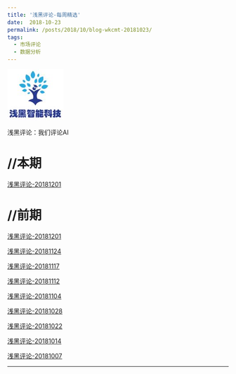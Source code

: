 ```yaml
---
title: '浅黑评论-每周精选'
date:  2018-10-23
permalink: /posts/2018/10/blog-wkcmt-20181023/
tags:
  - 市场评论 
  - 数据分析
---
```

![alt text](/images/site-logo.png "Logo1") 


浅黑评论：我们评论AI




//本期
===
 [浅黑评论-20181201](/report/wkcmt-20181207.html) 
 
 

//前期
===
 [浅黑评论-20181201](/report/wkcmt-20181201.html) 

 [浅黑评论-20181124](/report/wkcmt-20181124.html) 

 [浅黑评论-20181117](/report/wkcmt-20181117.html) 

 [浅黑评论-20181112](/report/wkcmt-20181112.html) 
  
 [浅黑评论-20181104](/report/wkcmt-20181104.html)

 [浅黑评论-20181028](/report/wkcmt-20181028.html)
 
 [浅黑评论-20181022](/report/wkcmt-20181022.html)
 
 [浅黑评论-20181014](/report/wkcmt-20181014.html)

 [浅黑评论-20181007](/report/wkcmt-20181007.html)


---